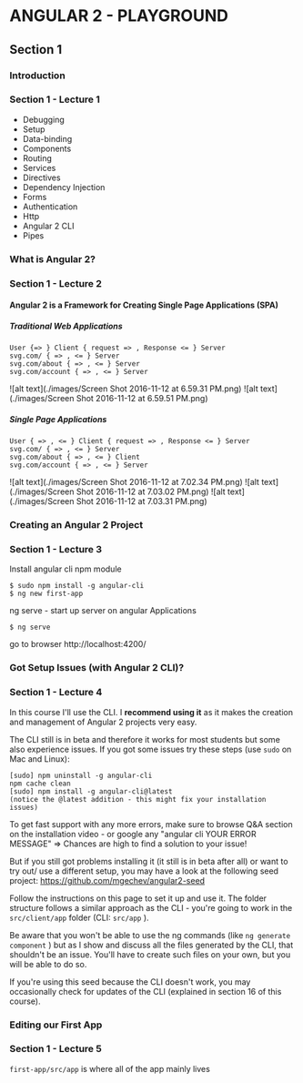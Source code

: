 # ANGULAR 2 - PLAYGROUND

## Section 1

### Introduction
### Section 1 - Lecture 1
- Debugging
- Setup
- Data-binding
- Components
- Routing
- Services
- Directives
- Dependency Injection
- Forms
- Authentication
- Http
- Angular 2 CLI
- Pipes

### What is Angular 2?
### Section 1 - Lecture 2
#### Angular 2 is a Framework for Creating Single Page Applications (SPA)
##### Traditional Web Applications
```
User {=> } Client { request => , Response <= } Server
svg.com/ { => , <= } Server
svg.com/about { => , <= } Server
svg.com/account { => , <= } Server
```
![alt text](./images/Screen Shot 2016-11-12 at 6.59.31 PM.png)
![alt text](./images/Screen Shot 2016-11-12 at 6.59.51 PM.png)


##### Single Page Applications
```
User { => , <= } Client { request => , Response <= } Server
svg.com/ { => , <= } Server
svg.com/about { => , <= } Client
svg.com/account { => , <= } Server
```
![alt text](./images/Screen Shot 2016-11-12 at 7.02.34 PM.png)
![alt text](./images/Screen Shot 2016-11-12 at 7.03.02 PM.png)
![alt text](./images/Screen Shot 2016-11-12 at 7.03.31 PM.png)

### Creating an Angular 2 Project
### Section 1 - Lecture 3
Install angular cli npm module
```
$ sudo npm install -g angular-cli
$ ng new first-app
```
 ng serve - start up server on angular Applications
 ```
 $ ng serve
 ```
go to browser http://localhost:4200/

### Got Setup Issues (with Angular 2 CLI)?
### Section 1 - Lecture 4
In this course I'll use the CLI. I **recommend using it** as it makes the creation and management of Angular 2 projects very easy.

The CLI still is in beta and therefore it works for most students but some also experience issues. If you got some issues try these steps (use `sudo`  on Mac and Linux):

```
[sudo] npm uninstall -g angular-cli
npm cache clean
[sudo] npm install -g angular-cli@latest
(notice the @latest addition - this might fix your installation issues)
```

To get fast support with any more errors,  make sure to browse Q&A section on the installation video - or google any "angular cli YOUR ERROR MESSAGE" => Chances are high to find a solution to your issue!

But if you still got problems installing it (it still is in beta after all) or want to try out/ use a different setup, you may have a look at the following seed project: https://github.com/mgechev/angular2-seed

Follow the instructions on this page to set it up and use it. The folder structure follows a similar approach as the CLI - you're going to work in the `src/client/app`  folder (CLI: `src/app` ).

Be aware that you won't be able to use the ng commands (like `ng generate component` ) but as I show and discuss all the files generated by the CLI, that shouldn't be an issue. You'll have to create such files on your own, but you will be able to do so.

If you're using this seed because the CLI doesn't work, you may occasionally check for updates of the CLI (explained in section 16 of this course).

### Editing our First App
### Section 1 - Lecture 5
`first-app/src/app` is where all of the app mainly lives
